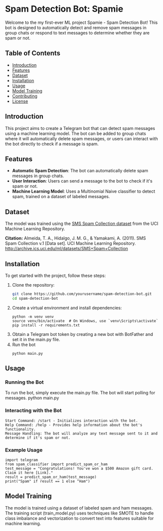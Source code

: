 # Spam Detection Bot: Spamie

Welcome to the my first-ever ML project Spamie - Spam Detection Bot! This bot is designed to automatically detect and remove spam messages in group chats or respond to text messages to determine whether they are spam or not.

## Table of Contents

- [Introduction](#introduction)
- [Features](#features)
- [Dataset](#dataset)
- [Installation](#installation)
- [Usage](#usage)
- [Model Training](#model-training)
- [Contributing](#contributing)
- [License](#license)

## Introduction

This project aims to create a Telegram bot that can detect spam messages using a machine learning model. The bot can be added to group chats where it will automatically delete spam messages, or users can interact with the bot directly to check if a message is spam.

## Features

- **Automatic Spam Detection**: The bot can automatically delete spam messages in group chats.
- **User Interaction**: Users can send a message to the bot to check if it's spam or not.
- **Machine Learning Model**: Uses a Multinomial Naive classifier to detect spam, trained on a dataset of labeled messages.

## Dataset

The model was trained using the [SMS Spam Collection dataset](http://archive.ics.uci.edu/ml/datasets/SMS+Spam+Collection) from the UCI Machine Learning Repository.

**Citation:**
Almeida, T. A., Hidalgo, J. M. G., & Yamakami, A. (2011). SMS Spam Collection v.1 [Data set]. UCI Machine Learning Repository. http://archive.ics.uci.edu/ml/datasets/SMS+Spam+Collection

## Installation

To get started with the project, follow these steps:

1. Clone the repository:
   ```bash
   git clone https://github.com/yourusername/spam-detection-bot.git
   cd spam-detection-bot
2. Create a virtual environment and install dependencies:
   ```
   python -m venv venv
   source venv/bin/activate  # On Windows, use `venv\Scripts\activate`
   pip install -r requirements.txt
   ```
4. Obtain a Telegram bot token by creating a new bot with BotFather and set it in the main.py file.
5. Run the bot
   ```
   python main.py
   ```

## Usage
### Running the Bot
To run the bot, simply execute the main.py file. The bot will start polling for messages.
python main.py

### Interacting with the Bot
```
Start Command: /start - Initializes interaction with the bot.
Help Command: /help - Provides help information about the bot's functionality.
Message Handling: The bot will analyze any text message sent to it and determine if it's spam or not.
```

### Example Usage
```
import telegram
from spam_classifier import predict_spam_or_ham
test_message = "Congratulations! You've won a $500 Amazon gift card. Claim it here [Link]."
result = predict_spam_or_ham(test_message)
print("Spam" if result == 1 else "Ham")
```
## Model Training
The model is trained using a dataset of labeled spam and ham messages. The training script (train_model.py) uses techniques like SMOTE to handle class imbalance and vectorization to convert text into features suitable for machine learning.
